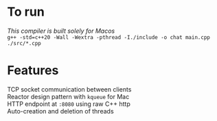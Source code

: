 # To run
*This compiler is built solely for Macos* <br/>
`g++ -std=c++20 -Wall -Wextra -pthread -I./include -o chat main.cpp ./src/*.cpp`

# Features
TCP socket communication between clients <br/>
Reactor design pattern with `kqueue` for Mac <br/>
HTTP endpoint at `:8080` using raw C++ http <br/>
Auto-creation and deletion of threads <br/>
